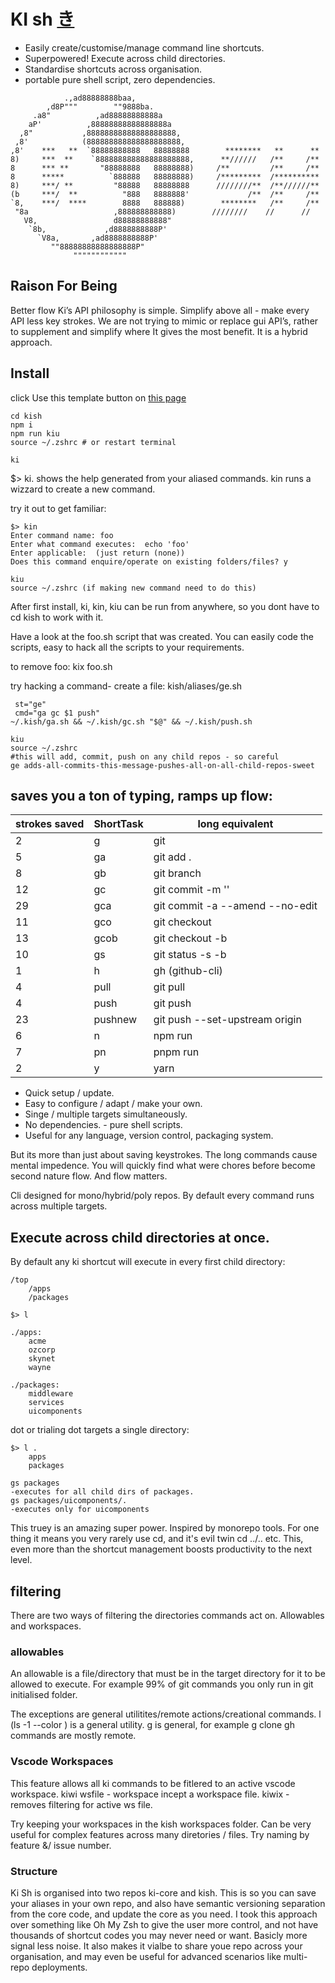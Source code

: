 # KI sh <a href=https://en.wikipedia.org/wiki/Qi > き </a>

* Easily create/customise/manage command line shortcuts.
* Superpowered! Execute across child directories.
* Standardise shortcuts across organisation.
* portable pure shell script, zero dependencies.

```
            .,ad88888888baa,
        ,d8P"""        ""9888ba.
     .a8"          ,ad88888888888a
    aP'          ,88888888888888888a
  ,8"           ,88888888888888888888,
 ,8'            (888888888888888888888,
,8'    ***   **  `88888888888   88888888        ********   **      **
8)     ***  **    `888888888888888888888,      **//////   /**     /**
8      *** **       "88888888   88888888)     /**         /**     /**
8      *****          `888888   88888888)     /*********  /**********
8)     ***/ **         "88888   88888888      ////////**  /**//////**
(b     ***/  **          "888   8888888'             /**  /**     /**
`8,    ***/  ****        8888   888888)        ********   /**     /**
 "8a                   ,888888888888)        ////////    //      // 
   V8,                 d88888888888"
    `8b,             ,d8888888888P'
      `V8a,       ,ad8888888888P'  
         ""88888888888888888P"     
              """"""""""""
```
## Raison For Being
Better flow Ki’s API philosophy is simple. Simplify above all - make every API less key strokes.
We are not trying to mimic or replace gui API’s, rather to supplement and simplify where
It gives the most benefit. It is a hybrid approach.


## Install
click Use this template button on  <a href=https://github.com/ticaboo/kish >this page</a>
```
cd kish
npm i
npm run kiu
source ~/.zshrc # or restart terminal

ki
```

$> ki. shows the help generated from your aliased commands.
kin runs a wizzard to create a new command.

try it out to get familiar:

```
$> kin
Enter command name: foo
Enter what command executes:  echo 'foo' 
Enter applicable:  (just return (none))
Does this command enquire/operate on existing folders/files? y

kiu
source ~/.zshrc (if making new command need to do this)
```

After first install, ki, kin, kiu can be run from anywhere, so you dont have to 
cd kish to work with it.

Have a look at the foo.sh script that was created. You can easily code the scripts,
easy to hack all the scripts to your requirements.

to remove foo: kix foo.sh

try hacking a command- create a file: kish/aliases/ge.sh
```
 st="ge"
 cmd="ga gc $1 push"
~/.kish/ga.sh && ~/.kish/gc.sh "$@" && ~/.kish/push.sh  

kiu
source ~/.zshrc
#this will add, commit, push on any child repos - so careful
ge adds-all-commits-this-message-pushes-all-on-all-child-repos-sweet
```

## saves you a ton of typing, ramps up flow:

| strokes saved | ShortTask | long equivalent                 |
| ------------- | --------- | ------------------------------- |
| 2             | g         | git                             |
| 5             | ga        | git add .                       |
| 8             | gb        | git branch                      |
| 12            | gc        | git commit -m ''                |
| 29            | gca       | git commit -a --amend --no-edit |
| 11            | gco       | git checkout                    |
| 13            | gcob      | git checkout -b                 |
| 10            | gs        | git status -s -b                |
| 1             | h         | gh (github-cli)                 |
| 4             | pull      | git pull                        |
| 4             | push      | git push                        |
| 23            | pushnew   | git push --set-upstream origin  |
| 6             | n         | npm run                         |
| 7             | pn        | pnpm run                        |
| 2             | y         | yarn                            |

- Quick setup / update.
- Easy to configure / adapt / make your own.
- Singe / multiple targets simultaneously.
- No dependencies. - pure shell scripts.
- Useful for any language, version control, packaging system.

But its more than just about saving keystrokes. The long commands cause mental impedence. You will quickly find what were chores before become second nature flow. And flow matters.

Cli designed for mono/hybrid/poly repos. By default every command runs across multiple targets.


## Execute across child directories at once.

By default any ki shortcut will execute in every first child directory:
```
/top
    /apps
    /packages

$> l 

./apps:
    acme
    ozcorp
    skynet
    wayne

./packages:
    middleware
    services
    uicomponents
```
dot or trialing dot targets a single directory:
```
$> l .
    apps
    packages

gs packages 
-executes for all child dirs of packages.
gs packages/uicomponents/. 
-executes only for uicomponents
```
This truey is an amazing super power. Inspired by monorepo tools.
For one thing it means you very rarely use cd, and it's evil twin cd ../.. etc.
This, even more than the shortcut management boosts productivity to the next level.





## filtering

There are two ways of filtering the directories commands act on.
Allowables and workspaces.

### allowables
An allowable is a file/directory that must be in the target directory for it to be allowed to execute.
For example 99% of git commands you only run in git initialised folder.

The exceptions are general utilitites/remote actions/creational commands.
l (ls -1 --color ) is a general utility.
g is general, for example g clone
gh commands are mostly remote.



### Vscode Workspaces

This feature allows all ki commands to be fitlered to an active vscode workspace. 
kiwi wsfile - workspace incept a workspace file.
kiwix  - removes filtering for active ws file.

Try keeping your workspaces in the kish workspaces folder. Can be very useful for 
complex features across many diretories / files. Try naming by feature &/ issue number.

### Structure
Ki Sh is organised into two repos ki-core and kish. This is so you can save your aliases in your own
repo, and also have semantic versioning separation from the core code, and update the core as you need.
I took this approach over something like Oh My Zsh to give the user more control, and not have 
thousands of shortcut codes you may never need or want. Basicly more signal less noise. It also
makes it vialbe to share youe repo across your organisation, and may even be useful for advanced scenarios like
multi-repo deployments.

